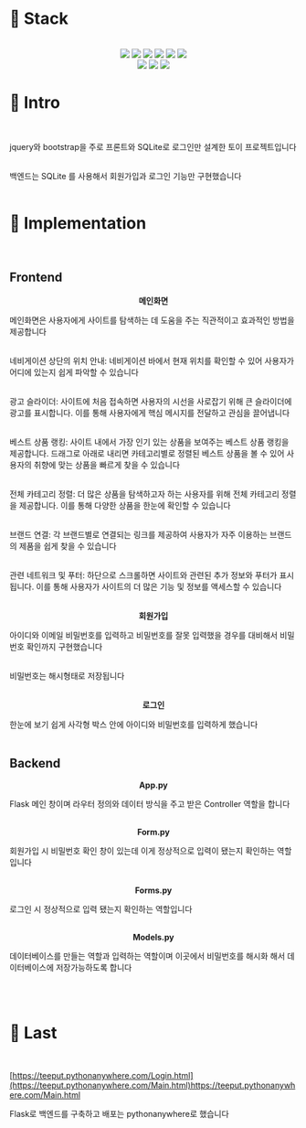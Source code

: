 <h1>📌 Stack</h1><br>
<div align=center> 
  <img src="https://img.shields.io/badge/python-3776AB?style=for-the-badge&logo=python&logoColor=white"> 
  <img src="https://img.shields.io/badge/flask-000000?style=for-the-badge&logo=flask&logoColor=white"> 
  <img src="https://img.shields.io/badge/html5-E34F26?style=for-the-badge&logo=html5&logoColor=white">
  <img src="https://img.shields.io/badge/css-1572B6?style=for-the-badge&logo=css3&logoColor=white">
  <img src="https://img.shields.io/badge/javascript-F7DF1E?style=for-the-badge&logo=javascript&logoColor=black">
  <img src="https://img.shields.io/badge/sqlite-003B57?style=for-the-badge&logo=sqlite&logoColor=white"><br>
  <img src="https://img.shields.io/badge/bootstrap-7952B3?style=for-the-badge&logo=bootstrap&logoColor=white">
  <img src="https://img.shields.io/badge/jquery-0769AD?style=for-the-badge&logo=jquery&logoColor=white">
  <img src="https://img.shields.io/badge/pythonanywhere-1D9FD7?style=for-the-badge&logo=pythonanywhere&logoColor=white">

</div>


<h1>📌 Intro</h1><br>

jquery와 bootstrap을 주로 프론트와 SQLite로 로그인만 설계한 토이 프로젝트입니다<br><br>

백엔드는 SQLite 를 사용해서 회원가입과 로그인 기능만 구현했습니다<br><br>


<h1>📌 Implementation</h1><br>
<h2>Frontend</h2>
<div align="center">

**메인화면**

</div>

메인화면은 사용자에게 사이트를 탐색하는 데 도움을 주는 직관적이고 효과적인 방법을 제공합니다 <br><br>

네비게이션 상단의 위치 안내: 네비게이션 바에서 현재 위치를 확인할 수 있어 사용자가 어디에 있는지 쉽게 파악할 수 있습니다<br><br>

광고 슬라이더: 사이트에 처음 접속하면 사용자의 시선을 사로잡기 위해 큰 슬라이더에 광고를 표시합니다. 이를 통해 사용자에게 핵심 메시지를 전달하고 관심을 끌어냅니다<br><br>

베스트 상품 랭킹: 사이트 내에서 가장 인기 있는 상품을 보여주는 베스트 상품 랭킹을 제공합니다. 드래그로 아래로 내리면 카테고리별로 정렬된 베스트 상품을 볼 수 있어 사용자의 취향에 맞는 상품을 빠르게 찾을 수 있습니다<br><br>

전체 카테고리 정렬: 더 많은 상품을 탐색하고자 하는 사용자를 위해 전체 카테고리 정렬을 제공합니다. 이를 통해 다양한 상품을 한눈에 확인할 수 있습니다<br><br>

브랜드 연결: 각 브랜드별로 연결되는 링크를 제공하여 사용자가 자주 이용하는 브랜드의 제품을 쉽게 찾을 수 있습니다<br><br>

관련 네트워크 및 푸터: 하단으로 스크롤하면 사이트와 관련된 추가 정보와 푸터가 표시됩니다. 이를 통해 사용자가 사이트의 더 많은 기능 및 정보를 액세스할 수 있습니다<br><br>

<div align="center">

**회원가입**

</div>

아이디와 이메일 비밀번호를 입력하고 비밀번호를 잘못 입력했을 경우를 대비해서 비밀번호 확인까지 구현했습니다<br><br>

비밀번호는 해시형태로 저장됩니다 <br><br>


<div align="center">

**로그인**

</div>

한눈에 보기 쉽게 사각형 박스 안에 아이디와 비밀번호를 입력하게 했습니다 <br><br>

<h2>Backend</h2>
<div align="center">

**App.py**

</div>
Flask 메인 창이며 라우터 정의와 데이터 방식을 주고 받은 Controller 역할을 합니다<br><br>

<div align="center">

**Form.py**

</div>
회원가입 시 비밀번호 확인 창이 있는데 이게 정상적으로 입력이 됐는지 확인하는 역할입니다 <br><br>

<div align="center">

**Forms.py**

</div>
로그인 시 정상적으로 입력 됐는지 확인하는 역할입니다 <br><br>
<div align="center">

**Models.py**

</div>
데이터베이스를 만들는 역할과 입력하는 역할이며 이곳에서 비밀번호를 해시화 해서 데이터베이스에 저장가능하도록 합니다

<br><br>
<h1>📌 Last </h1><br>

[https://teeput.pythonanywhere.com/Login.html](https://teeput.pythonanywhere.com/Main.html)https://teeput.pythonanywhere.com/Main.html

Flask로 백엔드를 구축하고 배포는 pythonanywhere로 했습니다

